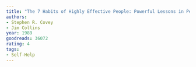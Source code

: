 ```yaml
---
title: "The 7 Habits of Highly Effective People: Powerful Lessons in Personal Change"
authors:
- Stephen R. Covey
- Jim Collins
year: 1989
goodreads: 36072
rating: 4
tags:
- Self-Help
---
```

